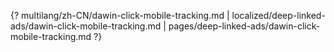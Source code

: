 {? multilang/zh-CN/dawin-click-mobile-tracking.md | localized/deep-linked-ads/dawin-click-mobile-tracking.md | pages/deep-linked-ads/dawin-click-mobile-tracking.md ?}

